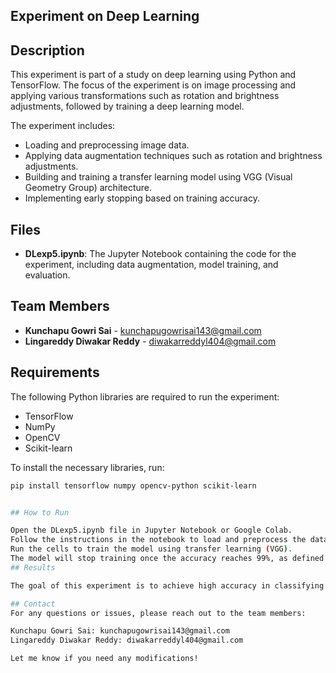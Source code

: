 ## Experiment on Deep Learning

## Description

This experiment is part of a study on deep learning using Python and TensorFlow. The focus of the experiment is on image processing and applying various transformations such as rotation and brightness adjustments, followed by training a deep learning model.

The experiment includes:

- Loading and preprocessing image data.
- Applying data augmentation techniques such as rotation and brightness adjustments.
- Building and training a transfer learning model using VGG (Visual Geometry Group) architecture.
- Implementing early stopping based on training accuracy.

## Files

- **DLexp5.ipynb**: The Jupyter Notebook containing the code for the experiment, including data augmentation, model training, and evaluation.
  
## Team Members

- **Kunchapu Gowri Sai** - [kunchapugowrisai143@gmail.com](mailto:kunchapugowrisai143@gmail.com)
- **Lingareddy Diwakar Reddy** - [diwakarreddyl404@gmail.com](mailto:diwakarreddyl404@gmail.com)

## Requirements

The following Python libraries are required to run the experiment:

- TensorFlow
- NumPy
- OpenCV
- Scikit-learn

To install the necessary libraries, run:

```bash
pip install tensorflow numpy opencv-python scikit-learn


## How to Run

Open the DLexp5.ipynb file in Jupyter Notebook or Google Colab.
Follow the instructions in the notebook to load and preprocess the dataset.
Run the cells to train the model using transfer learning (VGG).
The model will stop training once the accuracy reaches 99%, as defined in the custom callback function.
## Results

The goal of this experiment is to achieve high accuracy in classifying the augmented images. The notebook also logs accuracy metrics and includes the use of early stopping based on the training accuracy.

## Contact
For any questions or issues, please reach out to the team members:

Kunchapu Gowri Sai: kunchapugowrisai143@gmail.com
Lingareddy Diwakar Reddy: diwakarreddyl404@gmail.com

Let me know if you need any modifications!
